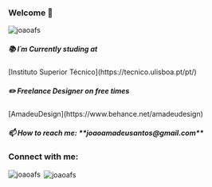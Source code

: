 <h3 align="left">Welcome 👋</h3>
<p align="left"> <img src="https://komarev.com/ghpvc/?username=joaoafs&label=Profile%20views&color=0e75b6&style=flat" alt="joaoafs" /> </p>

<h5 align="left"> 📚 I´m Currently studing at </h5>[Instituto Superior Técnico](https://tecnico.ulisboa.pt/pt/)

<h5 align="left"> ✏️ Freelance Designer on free times </h5>[AmadeuDesign](https://www.behance.net/amadeudesign)

<h5 align="left"> 📫 How to reach me: **joaoamadeusantos@gmail.com**</h5>

<h3 align="left">Connect with me:</h3>
<p align="left">
</p>

<p><img align="left" src="https://github-readme-stats.vercel.app/api/top-langs?username=joaoafs&show_icons=true&theme=dark&locale=en&layout=compact" alt="joaoafs" /></p>

<p>&nbsp;<img align="center" src="https://github-readme-stats.vercel.app/api?username=joaoafs&show_icons=true&theme=dark&locale=en" alt="joaoafs" /></p>
